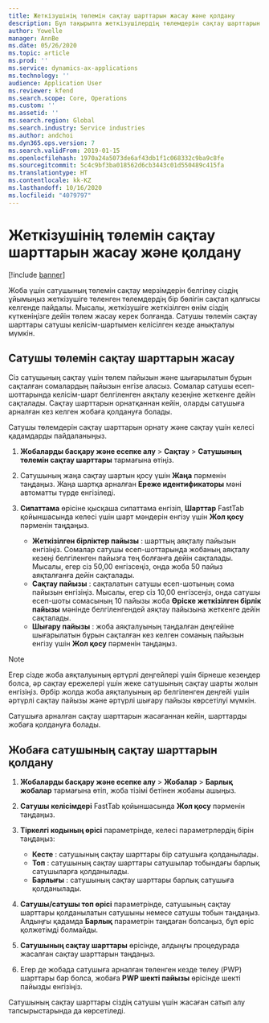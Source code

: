 ```yaml
---
title: Жеткізушінің төлемін сақтау шарттарын жасау және қолдану
description: Бұл тақырыпта жеткізушілердің төлемдерін сақтау шарттарын белгілеу және сақтау жолдары туралы ақпарат берілген.
author: Yowelle
manager: AnnBe
ms.date: 05/26/2020
ms.topic: article
ms.prod: ''
ms.service: dynamics-ax-applications
ms.technology: ''
audience: Application User
ms.reviewer: kfend
ms.search.scope: Core, Operations
ms.custom: ''
ms.assetid: ''
ms.search.region: Global
ms.search.industry: Service industries
ms.author: andchoi
ms.dyn365.ops.version: 7
ms.search.validFrom: 2019-01-15
ms.openlocfilehash: 1970a24a5073de6af43db1f1c068332c9ba9c8fe
ms.sourcegitcommit: 5c4c9bf3ba018562d6cb3443c01d550489c415fa
ms.translationtype: HT
ms.contentlocale: kk-KZ
ms.lasthandoff: 10/16/2020
ms.locfileid: "4079797"
---
```

# <a name="create-and-apply-vendor-payment-retention-terms"></a>Жеткізушінің төлемін сақтау шарттарын жасау және қолдану

[!include [banner](../includes/banner.md)] 

Жоба үшін сатушының төлемін сақтау мерзімдерін белгілеу сіздің ұйымыңыз жеткізушіге төленген төлемдердің бір бөлігін сақтап қалғысы келгенде пайдалы. Мысалы, жеткізушіге жеткізілген өнім сіздің күткеніңізге дейін төлем жасау керек болғанда. Сатушы төлемін сақтау шарттары сатушы келісім-шартымен келісілген кезде анықталуы мүмкін.

## <a name="create-vendor-payment-retention-terms"></a>Сатушы төлемін сақтау шарттарын жасау

Сіз сатушының сақтау үшін төлем пайызын және шығарылатын бұрын сақталған сомалардың пайызын енгізе аласыз. Сомалар сатушы есеп-шоттарында келісім-шарт белгіленген аяқталу кезеңіне жеткенге дейін сақталады. Сақтау шарттарын орнатқаннан кейін, оларды сатушыға арналған кез келген жобаға қолдануға болады.

Сатушы төлемдерін сақтау шарттарын орнату және сақтау үшін келесі қадамдарды пайдаланыңыз. 

1. **Жобаларды басқару және есепке алу** > **Сақтау** > **Сатушының төлемін сақтау шарттары** тармағына өтіңіз.
2. Сатушының жаңа сақтау шартын қосу үшін **Жаңа** пәрменін таңдаңыз. Жаңа шартқа арналған **Ереже идентификаторы** мәні автоматты түрде енгізіледі. 
3. **Сипаттама** өрісіне қысқаша сипаттама енгізіп, **Шарттар** FastTab қойыншасында келесі үшін шарт мәндерін енгізу үшін **Жол қосу** пәрменін таңдаңыз.

   - **Жеткізілген бірліктер пайызы** : шарттың аяқталу пайызын енгізіңіз. Сомалар сатушы есеп-шоттарында жобаның аяқталу кезеңі белгіленген пайызға тең болғанға дейін сақталады. Мысалы, егер сіз 50,00 енгізсеңіз, онда жоба 50 пайыз аяқталғанға дейін сақталады.
   - **Сақтау пайызы** : сақталатын сатушы есеп-шотының сома пайызын енгізіңіз. Мысалы, егер сіз 10,00 енгізсеңіз, онда сатушы есеп-шоты сомасының 10 пайызы жоба **Өріске жеткізілген бірлік пайызы** мәнінде белгіленгендей аяқтау пайызына жеткенге дейін сақталады.
   - **Шығару пайызы** : жоба аяқталуының таңдалған деңгейіне шығарылатын бұрын сақталған кез келген соманың пайызын енгізу үшін **Жол қосу** пәрменін таңдаңыз.

> [!NOTE]
> Егер сізде жоба аяқталуының әртүрлі деңгейлері үшін бірнеше кезеңдер болса, әр сақтау ережелері үшін жеке сатушының сақтау шарты жолын енгізіңіз. Әрбір жолда жоба аяқталуының әр белгіленген деңгейі үшін әртүрлі сақтау пайызы және әртүрлі шығару пайызы көрсетілуі мүмкін.

Сатушыға арналған сақтау шарттарын жасағаннан кейін, шарттарды жобаға қолдануға болады.

## <a name="apply-vendor-retention-terms-to-a-project"></a>Жобаға сатушының сақтау шарттарын қолдану

1. **Жобаларды басқару және есепке алу** > **Жобалар** > **Барлық жобалар** тармағына өтіп, жоба тізімі бетінен жобаны ашыңыз.
2. **Сатушы келісімдері** FastTab қойыншасында **Жол қосу** пәрменін таңдаңыз.
3. **Тіркелгі кодының өрісі** параметрінде, келесі параметрлердің бірін таңдаңыз: 

   - **Кесте** : сатушының сақтау шарттары бір сатушыға қолданылады.
   - **Топ** : сатушының сақтау шарттары сатушылар тобындағы барлық сатушыларға қолданылады.
   - **Барлығы** : сатушының сақтау шарттары барлық сатушыға қолданылады.

4. **Сатушы/сатушы топ өрісі** параметрінде, сатушының сақтау шарттары қолданылатын сатушыны немесе сатушы тобын таңдаңыз. Алдыңғы қадамда **Барлық** параметрін таңдаған болсаңыз, бұл өріс қолжетімді болмайды.
5. **Сатушының сақтау шарттары** өрісінде, алдыңғы процедурада жасалған сақтау шарттарын таңдаңыз.
6. Егер де жобада сатушыға арналған төленген кезде төлеу (PWP) шарттары бар болса, жобаға **PWP шекті пайызы** өрісінде шекті пайызды енгізіңіз.

Сатушының сақтау шарттары сіздің сатушы үшін жасаған сатып алу тапсырыстарында да көрсетіледі.
